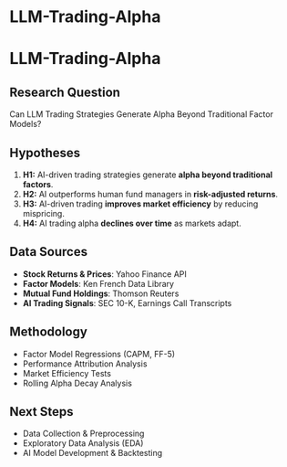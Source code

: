 # LLM-Trading-Alpha

# LLM-Trading-Alpha  

## Research Question  
Can LLM Trading Strategies Generate Alpha Beyond Traditional Factor Models?  

## Hypotheses  
1. **H1:** AI-driven trading strategies generate **alpha beyond traditional factors**.  
2. **H2:** AI outperforms human fund managers in **risk-adjusted returns**.  
3. **H3:** AI-driven trading **improves market efficiency** by reducing mispricing.  
4. **H4:** AI trading alpha **declines over time** as markets adapt.  

## Data Sources  
- **Stock Returns & Prices**: Yahoo Finance API  
- **Factor Models**: Ken French Data Library  
- **Mutual Fund Holdings**: Thomson Reuters  
- **AI Trading Signals**: SEC 10-K, Earnings Call Transcripts  

## Methodology  
- Factor Model Regressions (CAPM, FF-5)  
- Performance Attribution Analysis  
- Market Efficiency Tests  
- Rolling Alpha Decay Analysis  

## Next Steps  
- Data Collection & Preprocessing  
- Exploratory Data Analysis (EDA)  
- AI Model Development & Backtesting  
